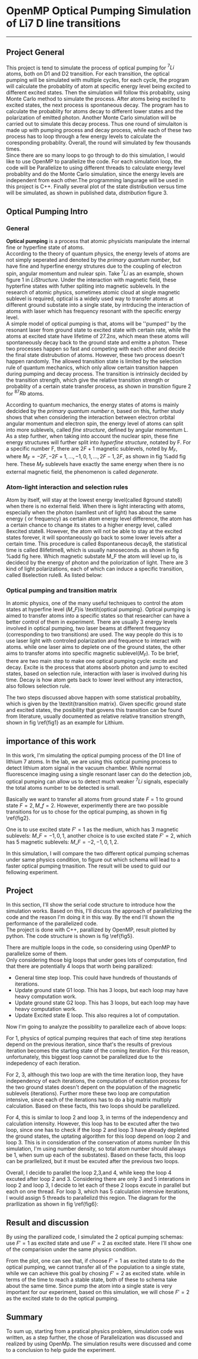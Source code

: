 # OpenMP Optical Pumping Simulation of Li7 D line transitions
----

## Project General
This project is tend to simulate the process of optical pumping for ${}^7Li$ atoms, both on D1 and D2 transition. For each transition, the optical pumping will be simulated with multiple cycles, for each cycle, the program will calculate the probablity of atom at specific energy level being excited to different excited states. Then the simulation will follow this probablity, using Monte Carlo method to simulate the process. After atoms being excited to excited states, the next process is spontaneous decay. The program has to calculate the probablity for atoms decay to different lower states and the polarization of emitted photon. Another Monte Carlo simulation will be carried out to simulate this decay process. Thus one round of simulaiton is made up with pumping process and decay process, while each of these two process has to loop through a few energy levels to calculate the coresponding probablity. Overall, the round will simulated by few thousands times.  
Since there are so many loops to go through to do this simulation, I would like to use OpenMP to parallelize the code. For each simulation loop, the code will be Parallelize to using different threads to calculate energy level probablity and do the Monte Carlo simulation, since the energy levels are independent from each other.The programming langurage will be used in this project is C++. Finally several plot of the state distribution versus time will be simulated, as shown in published data,  *distribution* figure 3.  



## Optical Pumping Intro  

### General  
**Optical pumping**  is a process that atomic physicists manipulate the internal fine or hyperfine state of atoms.  
According to the theory of quantum physics, the energy levels of atoms are not simply seperated and denoted by the *primary quantum number*, but have fine and hyperfine energy strutures due to the coupling of electron spin, angular momentum and nulear spin. Take ${}^7Li$ as an example, shown figure 1 in *LiStructure*. Under the interaction with magnetic field, these hypterfine states with futher spliting into magnetic sublevels. In the research of atomic physics, sometimes atomic cloud at single magnetic sublevel is required, optical is a widely used way to transfer atoms at different ground substate into a single state, by intrducing the interaction of atoms with laser which has frequency resonant with the specific energy level.  
A simple model of optical pumping is that, atoms will be ''pumped'' by the resonant laser from ground state to excited state with certain rate, while the atoms at excited state have lifetime of $27.2 ns$, which mean these atoms will spontaneously decay back to the ground state and emitte a photon. These two processes happen so fast and competing with each other and decide the final state distrubution of atoms. However, these two process doesn't happen randomly. The allowed transition state is limited by the selection rule of quantum mechanics, which only allow certain transition happen during pumping and decay process. The transition is intrinsicly decided by the transition strength, which give the relative transition strength or probablity of a certain state transfer process, as shown in *transition* figure 2 for ${}^{87}Rb$ atoms.  


According to quantum mechanics, the energy states of atoms is mainly dedcided by the *primary quantum number n*, based on this, further study shows that when considering the interaction between electron orbital angular momentum and electron spin, the energy level of atoms can split into more sublevels, called *fine structure*, defined by angular momentum L. As a step further, when taking into account the nuclear spin, these fine energy structures will further split into *hyperfine structure*, notated by F. For a specific number F, there are $2F+1$ magnetic sublevels, noted by $M_F$, where $M_F = -2F,  -2F + 1, ..., -1, 0, 1, ..., 2F-1, 2F$, as shown  in fig %add fig here. These $M_F$ sublevels have exactly the same energy when there is no external magnetic field, the phenomenon is called *degenerate*.   
		  
### Atom-light interaction and selection rules
Atom by itself, will stay at the lowest energy level(called 8ground state8) when there is no external field. When there is light interacting with atoms, especially when the photon (samllest unit of light) has about the same energy ( or frequency) as certain atom energy level difference, the atom has a certain chance to change its states to a higher energy level, called 8excited state8. However, the atom will not be able to stay at the excited states forever, it will spontaneously go back to some lower levels after a certain time. This procedure is called 8spontaneous decay8, the statistical time is called 8lifetime8, which is usually nanoseconds. as shown in fig %add fig here. Which magnetic substate M\_F the atom will level up to, is decidecd by the energy of photon and the polorization of light. There are 3 kind of light polarizations, each of which can induce a  specific transition, called 8selection rule8. As listed below:  

### Optical pumping and transition matrix  
In atomic physics, one of the many useful techniques to control the atom states at hyperfine level ($M\_F$)is \textit{optical pumping}. Optical pumping is aimed to transfer atoms into a specific states so that researcher can have a better control of them in experiment. There are usually 3 energy levels involved in optical pumping, two laser beams at different frequency (corresponding to two transitions) are used.  The way people do this is to use laser light with controled polarization and frequence to interact with atoms. while one laser aims to deplete one of the ground states, the other aims to transfer atoms into specific magnetic sublevel($M_F$). To be brief, there are two main step to make one optical pumping cycle: excite and decay. Excite is the process that atoms absorb photon and jump to excited states, based on selection rule, interaction with laser is involved  during his time. Decay is how atom gets back to lower level without any interactios, also follows selection rule.  
							  
The two steps discussed above happen with some statistical probablity, which is given by the \textit{transition matrix}. Given specific ground state and excited states, the posibility that govens this transition can be found from literature, usually documented as relative relative transition strength, shown in fig \ref{fig1} as an example for Lithium.  
							  		  
## importance of this work  
In this work, I'm simulating the optical pumping process of the D1 line of lithium 7 atoms. In the lab, we are using this optical puming process to detect lithium atom signal in the vacuum chamber. While normal fluorescence imaging using a single resonant laser can do the detection job, optical pumping can allow us to detect much weaker $^{7}Li$ signals, especially the total atoms number to be detected is small.  
									  
Basically we want to transfer all atoms from ground state $F=1$ to ground state $F=2, M\_f = 2$. However, experimently there are two possible transitions for us to chose for the optical pumping, as shown in fig \ref{fig2}.
									  			
One is to use excited state $F\prime = 1$ as the medium, which has 3 magnetic sublevels: $M\_F = -1, 0, 1$, another choice is to use excited state $F\prime = 2$, which has 5 magnetic sublevels: $M\_F = -2, -1, 0, 1, 2$.  
												
In this simulation, I will compare the two different optical pumping schemas under same physics condition, to figure out which schema will lead to a faster optical pumping trnasition. The result will be used to guid our fellowing experiment.   
												
## Project  
In this section, I'll show the serial code structure to introduce how the simulation works. Based on this, I'll discuss the approach of parallelizing the code and the reason I'm doing it in this way. By the end I'll shown the performance of the parallelized code.  
The project is done with C++, parallized by OpenMP, result plotted by python. The code structure is shown is fig \ref{fig5}.  
												
There are multiple loops in the code, so considering using OpenMP to parallelize some of them.   
Only considering those big loops that under goes lots of computation, find that there are potentially 4 loops that worth being parallized:  
														
+ General time step loop. This could have hundreds of thoustands of iterations.
+ Update ground state G1 loop. This has 3 loops, but each loop may have heavy computation work.
+ Update ground state G2 loop. This has 3 loops, but each loop may have heavy computation work.
+ Update Excited state E loop. This also requires a lot of computation.

Now I'm going to analyze the possiblity to parallelize each of above loops:  
														
For 1,  physics of optical pumping requires that each of time step iterations depend on the previous iteration, since that's the results of previous iteration becomes the starting state of the coming iteration. For this reason, unfortunately, this biggest loop cannot be parallelized due to the  indepedency of each iteration.
	
For 2, 3, although this two loop are with the time iteration loop, they have independency of each iterations, the computation of excitation process for the two ground states doesn't depent on the population of the magnetic sublevels (iterations). Further more these two loop are computation intensive, since each of the iterations has to do a big matrix multiply calculation. Based on these facts, this  two loops should be parallelized.  
														
For 4, this is similar to loop 2 and loop 3, in terms of the independency and calculation intensity. However, this loop has to be excuted after the two loop, since one has to check if the loop 2 and loop 3 have already depleted the ground states, the uptating algorithm for this loop depend on loop 2 and loop 3. This is in consideration of the conservation of atoms number (In this simulation, I'm using number density, so total atom number should always be 1, when sum up each of the substates). Based on these facts, this loop can be prarllelized, but it must be excuted after the previous two loops.  
														
Overall, I decide to parallel the loop 2,3,and 4, while keep the loop 4 excuted after loop 2 and 3. Considering there are only 3 and 5 interations in loop 2 and loop 3, I decide to let each of these 2 loops excute in parallel but each on one thread. For loop 3, which has 5 calculation intensive iterations, I would assign 5 threads to parallelizd this region. The diagram for the prarllization as shown in fig \ref{fig6}:  
														
													   		
																
## Result and discussion  
By using the parallized code, I simulated the 2 optical pumping schemas: use $F\prime = 1$ as excited state and use $F\prime = 2$ as excited state. Here I'll show one of the comparision under the same physics condition.  
																
From the plot, one can see that, if choose $F\prime = 1$ as excited state to do the optical pumping, we cannot transfer all of the population to a single state, while we can achieve this goal by chosing $F\prime = 2$ as excited state.  while in terms of the time to reach a stable state, both of these to schema take about the same time. Since pump the atom into a single state is very important for our experiment, based on this simulation, we will chose $F\prime = 2$ as the excited state to do the optical pumping.  
																						
## Summary
To sum up, starting from a pratical physics problem, simulation code was written, as a step further, the chose of Parallelization was discussed and realized by using OpenMp. The simulation results were discussed and come to a conclusion to help guide the experiment.   
